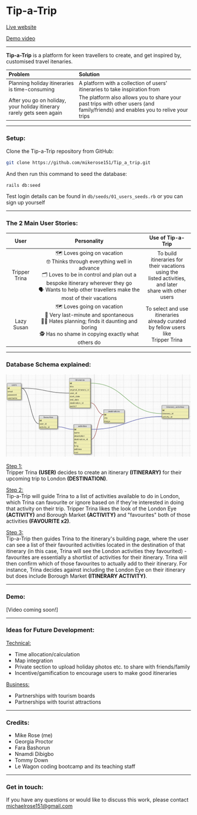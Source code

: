 # Tip-a-Trip

<a href="https://www.tip-a-trip.com/" target="_blank">Live website</a>

<a href="https://www.youtube.com/watch?v=YmIt_ioanJI" target="_blank">Demo video</a>

---

**Tip-a-Trip** is a platform for keen travellers to create, and get inspired by, customised travel itenaries.

| Problem                                                                | Solution                                                                                                                         |
| :--------------------------------------------------------------------- | :------------------------------------------------------------------------------------------------------------------------------- |
| Planning holiday itineraries is time-consuming                         | A platform with a collection of users' itineraries to take inspiration from                                                      |
| After you go on holiday, your holiday itinerary rarely gets seen again | The platform also allows you to share your past trips with other users (and family/friends) and enables you to relive your trips |

---

### Setup:

Clone the Tip-a-Trip repository from GitHub:
```bash
git clone https://github.com/mikerose151/Tip_a_trip.git
```

And then run this command to seed the database:
```bash
rails db:seed
```

Test login details can be found in `db/seeds/01_users_seeds.rb` or you can sign up yourself

---

### The 2 Main User Stories:

|     User      |                                                                                                              Personality                                                                                                              |                                                Use of Tip-a-Trip                                                 |
| :-----------: | :-----------------------------------------------------------------------------------------------------------------------------------------------------------------------------------------------------------------------------------: | :--------------------------------------------------------------------------------------------------------------: |
| Tripper Trina | 🗺️ Loves going on vacation <br> 🤓 Thinks through everything well in advance <br> 🗂️ Loves to be in control and plan out a bespoke itinerary wherever they go <br> 🗣️ Wants to help other travellers make the most of their vacations | To build itineraries for <br> their vacations using the <br> listed activities, and later <br> share with other users |
|  Lazy Susan   |                            🗺️ Loves going on vacation <br> 🤪 Very last-minute and spontaneous <br> 😵‍💫 Hates planning; finds it daunting and boring <br> 🕵️ Has no shame in copying exactly what others do                            |            To select and use <br> itineraries already curated <br> by fellow users like <br> Tripper Trina            |

---

### Database Schema explained:

<kbd>
  <img src="readme_schema.png" alt="Schema Image">
</kbd>

<ins>Step 1:</ins><br>
Tripper Trina **(USER)** decides to create an itinerary **(ITINERARY)** for their upcoming trip to London **(DESTINATION)**.

<ins>Step 2:</ins><br>
Tip-a-Trip will guide Trina to a list of activities available to do in London, which Trina can favourite or ignore based on if they're interested in doing that activity on their trip. Tripper Trina likes the look of the London Eye **(ACTIVITY)** and Borough Market **(ACTIVITY)** and "favourites" both of those activities **(FAVOURITE x2)**.

<ins>Step 3:</ins><br>
Tip-a-Trip then guides Trina to the itinerary's building page, where the user can see a list of their favourited activities located in the destination of that itinerary (in this case, Trina will see the London activities they favourited) - favourites are essentially a shortlist of activities for their itinerary. Trina will then confirm which of those favourites to actually add to their itinerary. For instance, Trina decides against including the London Eye on their itinerary but does include Borough Market **(ITINERARY ACTIVITY)**.

---

### Demo:

[Video coming soon!]

---

### Ideas for Future Development:

<ins>Technical:</ins>

- Time allocation/calculation
- Map integration
- Private section to upload holiday photos etc. to share with friends/family
- Incentive/gamification to encourage users to make good itineraries

<ins>Business:</ins>

- Partnerships with tourism boards
- Partnerships with tourist attractions

---

### Credits:

- Mike Rose (me)
- Georgia Proctor
- Fara Bashorun
- Nnamdi Dibigbo
- Tommy Down
- Le Wagon coding bootcamp and its teaching staff

---

### Get in touch:

If you have any questions or would like to discuss this work, please contact michaelrose151@gmail.com
